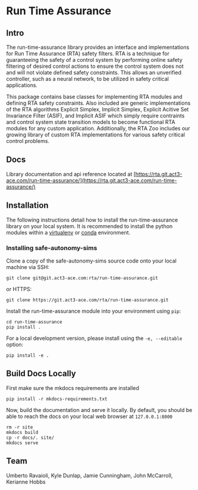 # Run Time Assurance

## Intro
The run-time-assurance library provides an interface and implementations for Run Time Assurance (RTA) safety filters. RTA is a technique for guaranteeing the safety of a control system by performing online safety filtering of desired control actions to ensure the control system does not and will not violate defined safety constraints. This allows an unverified controller, such as a neural network, to be utilized in safety critical applications.

This package contains base classes for implementing RTA modules and defining RTA safety constraints. Also included are generic implementations of the RTA algorithms Explicit Simplex, Implicit Simplex, Explicit Acitive Set Invariance Filter (ASIF), and Implicit ASIF which simply require contraints and control system state transition models to become functional RTA modules for any custom application. Additionally, the RTA Zoo includes our growing library of custom RTA implementations for various safety critical control problems.

## Docs
Library documentation and api reference located at [https://rta.git.act3-ace.com/run-time-assurance/](https://rta.git.act3-ace.com/run-time-assurance/)

## Installation
The following instructions detail how to install 
the run-time-assurance library on your local system.
It is recommended to install the python modules within 
a [virtualenv](https://virtualenv.pypa.io/en/stable/#)
or [conda](https://docs.conda.io/projects/conda/en/latest/index.html) environment.

### Installing safe-autonomy-sims
Clone a copy of the safe-autonomy-sims source code 
onto your local machine via SSH:
```shell
git clone git@git.act3-ace.com:rta/run-time-assurance.git
```
or HTTPS:
```shell
git clone https://git.act3-ace.com/rta/run-time-assurance.git
```

Install the run-time-assurance module into your 
environment using `pip`:
```shell
cd run-time-assurance
pip install .
```

For a local development version, please install 
using the `-e, --editable` option:
```shell
pip install -e .
```

## Build Docs Locally

First make sure the mkdocs requirements are installed 

```shell
pip install -r mkdocs-requirements.txt
```

Now, build the documentation and serve it locally. By default, you should be able to reach the docs on your local web browser at `127.0.0.1:8000`

```shell
rm -r site
mkdocs build
cp -r docs/. site/
mkdocs serve
```

## Team
Umberto Ravaioli,
Kyle Dunlap,
Jamie Cunningham,
John McCarroll,
Kerianne Hobbs
